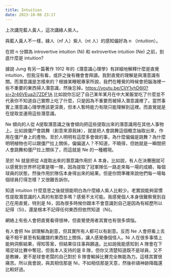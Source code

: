 ```yaml
---
title: Intuition
date: 2023-10-06 23:17
---
```

上次講完藍人黃人，這次講綠人紫人。

與藍人黃人不一樣，綠人（nf 人）紫人（nt 人）的感知偏好為 n （intuition）。

在把 n 分類為 introvertive intuition (Ni) 和 extrovertive intuition (Ne) 之前，到底什麼是 intuition? 

據說 Jung 有另一篇著作 1912 年的《潛意識心理學》有詳細地解釋什麼是直覺 intuition，但我沒有看，或許之後有機會會拜讀。我對直覺的理解是與潛意識有關。而潛意識是怎樣來的？根據某睡眠專家所說，我們在睡覺的時候會把腦海裡一些不重要的東西掃入潛意識，然後忘掉。https://youtu.be/CIjY1yhD6l0?si=2r46VEua2i7ZDF1A
比如說你忘記了自己某年某月在中大某飯堂吃了什麼並不代表你不知道自己實際上吃了什麼，只是因為不重要而被掃入潛意識裡了。當然事實上潛意識心理學應該更深奧，但本人暫時能力有限只能理解到這裡。而直覺就是在提取並運用這些潛意識。

Ne 傾向的人從 A提取潛意識之後會傾向把這些提取出來的潛意識用在其他人事物上。比如說僵尸會跳舞（創意來源我妹），就是把人會跳舞這個概念抽取出來，作用在僵尸身上的產物。至於人明明有這麼多會做的事，為什麼偏偏是跳舞？為什麼明明植物也可以跟僵尸拉上關係，偏偏選人？不知道，不曉得，但她就是一瞬間把人會跳舞和僵尸拉上關係了，而這就是 Ne 的一種體現。

至於 Ni 就是把從 A提取出來的潛意識作用於 A 本身。比如說，有人在決賽圈就可以感覺到世界杯冠軍是哪一隊，因為提取了冠軍隊伍一路走來每一場的成績，每個球員的狀態，然後作用於隊伍本身得出來的結果。但是你問準確來說他們每一場每個球員打得怎樣？又很難告訴你。

知道 intuition 什麼意思之後就很能明白為什麼綠人紫人比較少。老實說能夠習慣性提取潛意識的人真的有那麼多嗎？感覺不太可能。我感覺個人本身很難察覺到自己在用直覺，特別是 Ni，因為很多時候你跟本不會意識到自己是因為有經歷所以記得（Si)，還是根本不記得任何東西但依然知道（Ni)。

網絡上有些人會把直覺看得很神，但直覺使用者其實也有很多煩惱。

有人會把 Ne 誤理解為創意，但其實所有人都可以有創意。反而 Ne 人會把看上去毫不相干甚至有點離譜的東西拉上關係，讓人感覺像個怪人。Ni 人在很多事情上能夠洞察結果，得知答案，但結果往往事與願違。比如說我能感知到 A 隊會在下場足球比賽中奪冠，但我本人支持的是 B 隊，但你又清楚知道既不是球員，又不是教練，更不是球會老闆的自己對於 B 隊會輸掉比賽完全無能為力。這樣其實很痛苦。所以我會說，與其相信那是 Ni，不如相信那是天意，然後祈禱神跡降臨還比較好過。

